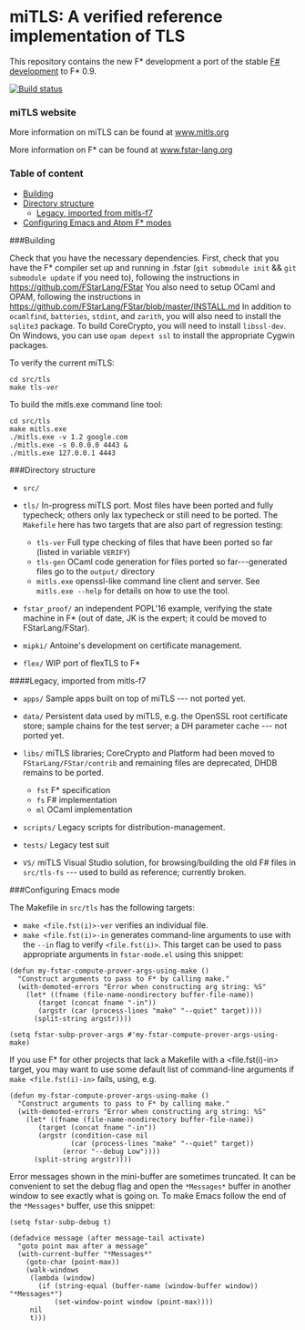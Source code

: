 miTLS: A verified reference implementation of TLS
=================================================

This repository contains the new F* development a port of the stable [F# development](https://github.com/mitls/mitls-flex) to F* 0.9.

[![Build status](https://travis-ci.org/mitls/mitls-fstar.svg?branch=master)](https://travis-ci.org/mitls/mitls-fstar)

### miTLS website

More information on miTLS can be found at www.mitls.org

More information on F\* can be found at www.fstar-lang.org

### Table of content

  * [Building](#building)
  * [Directory structure](#directory-structure)
  	* [Legacy, imported from mitls-f7](#legacy-imported-from-mitls-f7)
  * [Configuring Emacs and Atom F* modes](#configuring-emacs-and-atom-f-modes)

###Building

Check that you have the necessary dependencies.
First, check that you have the F\* compiler set up and running in .fstar (`git submodule init` && `git submodule update` if you need to), following the instructions in https://github.com/FStarLang/FStar
You also need to setup OCaml and OPAM, following the instructions in https://github.com/FStarLang/FStar/blob/master/INSTALL.md
In addition to `ocamlfind`, `batteries`, `stdint`, and `zarith`, you will also need to install the `sqlite3` package.
To build CoreCrypto, you will need to install `libssl-dev`. On Windows, you can use `opam depext ssl` to install the appropriate Cygwin packages.

To verify the current miTLS:
```
cd src/tls
make tls-ver
```

To build the mitls.exe command line tool:
```
cd src/tls
make mitls.exe
./mitls.exe -v 1.2 google.com
./mitls.exe -s 0.0.0.0 4443 &
./mitls.exe 127.0.0.1 4443
```

###Directory structure

- `src/`

 - `tls/` In-progress miTLS port. Most files have been ported and fully typecheck; others only lax typecheck or still need to be ported. The `Makefile` here has two targets that are also part of regression testing:

    - `tls-ver` Full type checking of files that have been ported so far (listed in variable `VERIFY`)
    - `tls-gen`  OCaml code generation for files ported so far---generated files go to the `output/` directory
    - `mitls.exe` openssl-like command line client and server. See `mitls.exe --help` for details on how to use the tool.

  - `fstar_proof/` an independent POPL'16 example, verifying the state machine in F* (out of date, JK is the expert; it could be moved to FStarLang/FStar).

  - `mipki/` Antoine's development on certificate management.

  - `flex/` WIP port of flexTLS to F*

####Legacy, imported from mitls-f7

- `apps/` Sample apps built on top of miTLS --- not ported yet.

- `data/` Persistent data used by miTLS, e.g. the OpenSSL root certificate store; sample chains for the test server; a DH parameter cache --- not ported yet.

- `libs/` miTLS libraries; CoreCrypto and Platform had been moved to `FStarLang/FStar/contrib` and remaining files are deprecated, DHDB remains to be ported.
  - `fst` F* specification
  - `fs` F# implementation
  - `ml` OCaml implementation

- `scripts/` Legacy scripts for distribution-management.

- `tests/` Legacy test suit

- `VS/` miTLS Visual Studio solution, for browsing/building the old F# files in `src/tls-fs` --- used to build as reference; currently broken.


###Configuring Emacs mode

The Makefile in `src/tls` has the following targets:

- `make <file.fst(i)>-ver` verifies an individual file.
- `make <file.fst(i)>-in` generates command-line arguments to use with the `--in` flag to verify `<file.fst(i)>`.
This target can be used to pass appropriate arguments in `fstar-mode.el` using this snippet:

```elisp
(defun my-fstar-compute-prover-args-using-make ()
  "Construct arguments to pass to F* by calling make."
  (with-demoted-errors "Error when constructing arg string: %S"
    (let* ((fname (file-name-nondirectory buffer-file-name))
	   (target (concat fname "-in"))
	   (argstr (car (process-lines "make" "--quiet" target))))
      (split-string argstr))))

(setq fstar-subp-prover-args #'my-fstar-compute-prover-args-using-make)
```

If you use F* for other projects that lack a Makefile with a <file.fst(i)-in> target, you may want to use some default list of command-line arguments if `make <file.fst(i)-in>` fails, using, e.g.

```elisp
(defun my-fstar-compute-prover-args-using-make ()
  "Construct arguments to pass to F* by calling make."
  (with-demoted-errors "Error when constructing arg string: %S"
    (let* ((fname (file-name-nondirectory buffer-file-name))
	   (target (concat fname "-in"))
	   (argstr (condition-case nil
		       (car (process-lines "make" "--quiet" target))
		     (error "--debug Low"))))
      (split-string argstr))))
```

Error messages shown in the mini-buffer are sometimes truncated. It can be convenient to set the debug flag and open the `*Messages*` buffer in another window to see exactly what is going on. To make Emacs follow the end of the `*Messages*` buffer, use this snippet:

```elisp
(setq fstar-subp-debug t)

(defadvice message (after message-tail activate)
  "goto point max after a message"
  (with-current-buffer "*Messages*"
    (goto-char (point-max))
    (walk-windows
     (lambda (window)
       (if (string-equal (buffer-name (window-buffer window)) "*Messages*")
           (set-window-point window (point-max))))
     nil
     t)))
```
